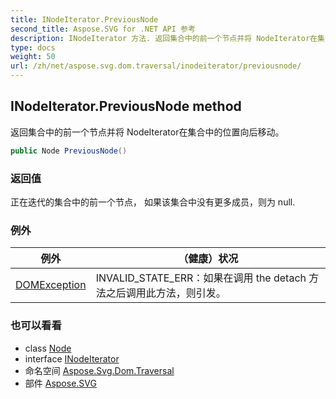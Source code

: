```yaml
---
title: INodeIterator.PreviousNode
second_title: Aspose.SVG for .NET API 参考
description: INodeIterator 方法. 返回集合中的前一个节点并将 NodeIterator在集合中的位置向后移动
type: docs
weight: 50
url: /zh/net/aspose.svg.dom.traversal/inodeiterator/previousnode/
---
```

## INodeIterator.PreviousNode method

返回集合中的前一个节点并将 NodeIterator在集合中的位置向后移动。

```csharp
public Node PreviousNode()
```

### 返回值

正在迭代的集合中的前一个节点， 如果该集合中没有更多成员，则为 null.

### 例外

| 例外 | （健康）状况 |
| --- | --- |
| [DOMException](../../../aspose.svg.dom/domexception/) | INVALID_STATE_ERR：如果在调用 the detach 方法之后调用此方法，则引发。 |

### 也可以看看

* class [Node](../../../aspose.svg.dom/node/)
* interface [INodeIterator](../)
* 命名空间 [Aspose.Svg.Dom.Traversal](../../inodeiterator/)
* 部件 [Aspose.SVG](../../../)


